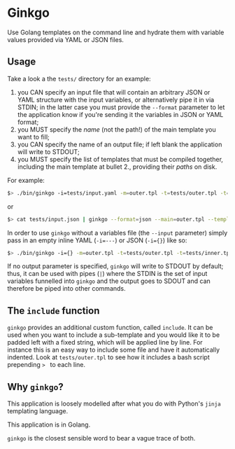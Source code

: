 # Ginkgo

Use Golang templates on the command line and hydrate them with variable values provided via YAML or JSON files.

## Usage

Take a look a the `tests/` directory for an example: 

1. you CAN specify an input file that will contain an arbitrary JSON or YAML structure with the input variables, or alternatively pipe it in via STDIN; in the latter case you must provide the `--format` parameter to let the application know if you're sending it the variables in JSON or YAML format;
1. you MUST specify the *name* (not the path!) of the main template you want to fill;
1. you CAN specify the name of an output file; if left blank the application will write to STDOUT;
1. you MUST specify the list of templates that must be compiled together, including the main template at bullet 2., providing their *paths* on disk.

For example:

```bash
$> ./bin/ginkgo -i=tests/input.yaml -m=outer.tpl -t=tests/outer.tpl -t=tests/inner.tpl
```

or 

```bash
$> cat tests/input.json | ginkgo --format=json --main=outer.tpl --template=tests/outer.tpl --template=tests/inner.tpl
```

In order to use `ginkgo` without a variables file (the `--input` parameter) simply pass in an empty inline YAML (`-i=---`) or JSON (`-i={}`) like so:

```bash
$> ./bin/ginkgo -i={} -m=outer.tpl -t=tests/outer.tpl -t=tests/inner.tpl
```

If no output parameter is specified, `ginkgo` will write to STDOUT by default; thus, it can be used with pipes (`|`) where the STDIN is the set of input variables funnelled into `ginkgo` and the output goes to SDOUT and can therefore be piped into other commands.

## The `include` function

`ginkgo` provides an additional custom function, called `include`. It can be used when you want to include a sub-template and you would like it to be padded left with a fixed string, which will be applied line by line. For instance this is an easy way to include some file and have it automatically indented. Look at `tests/outer.tpl` to see how it includes a bash script prepending `> ` to each line.

## Why `ginkgo`?

This application is loosely modelled after what you do with Python's `jinja` templating language.

This application is in Golang. 

`ginkgo` is the closest sensible word to bear a vague trace of both. 
